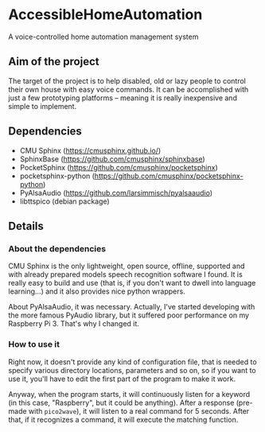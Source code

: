 # AccessibleHomeAutomation
A voice-controlled home automation management system

## Aim of the project
The target of the project is to help disabled, old or lazy people to control their own house with easy voice commands.
It can be accomplished with just a few prototyping platforms – meaning it is really inexpensive and simple to implement.

## Dependencies
* CMU Sphinx (https://cmusphinx.github.io/)
 * SphinxBase (https://github.com/cmusphinx/sphinxbase)
 * PocketSphinx (https://github.com/cmusphinx/pocketsphinx)
  * pocketsphinx-python (https://github.com/cmusphinx/pocketsphinx-python)
* PyAlsaAudio (https://github.com/larsimmisch/pyalsaaudio)
* libttspico (debian package)

## Details
### About the dependencies
CMU Sphinx is the only lightweight, open source, offline, supported and with already prepared models speech recognition software I found.
It is really easy to build and use (that is, if you don't want to dwell into language learning...) and it also provides nice python wrappers.

About PyAlsaAudio, it was necessary. Actually, I've started developing with the more famous PyAudio library, but it suffered poor performance on my Raspberry Pi 3. That's why I changed it.

### How to use it
Right now, it doesn't provide any kind of configuration file, that is needed to specify various directory locations, parameters and so on, so if you want to use it, you'll have to edit the first part of the program to make it work.

Anyway, when the program starts, it will continuously listen for a keyword (in this case, "Raspberry", but it could be anything). After a response (pre-made with `pico2wave`), it will listen to a real command for 5 seconds. After that, if it recognizes a command, it will execute the matching function.
